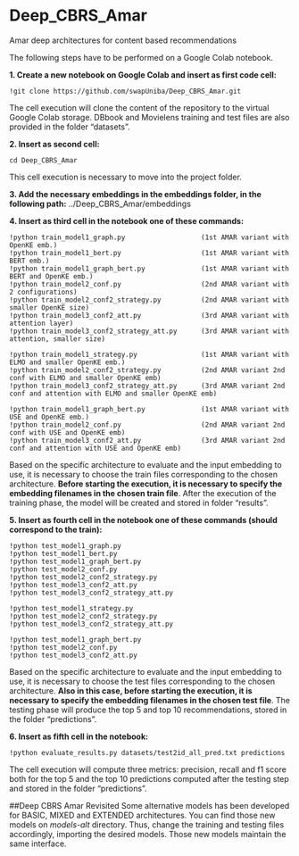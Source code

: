 # Deep_CBRS_Amar
Amar deep architectures for content based recommendations

The following steps have to be performed on a Google Colab notebook.

**1.	Create a new notebook on Google Colab and insert as first code cell:**

    !git clone https://github.com/swapUniba/Deep_CBRS_Amar.git
      
The cell execution will clone the content of the repository to the virtual Google Colab storage. DBbook and Movielens training and test files are also provided in the folder “datasets”.

**2.	Insert as second cell:**

    cd Deep_CBRS_Amar

This cell execution is necessary to move into the project folder.

**3.	Add the necessary embeddings in the embeddings folder, in the following path:** ../Deep_CBRS_Amar/embeddings

**4.	Insert as third cell in the notebook one of these commands:**

    !python train_model1_graph.py                   (1st AMAR variant with OpenKE emb.)
    !python train_model1_bert.py                    (1st AMAR variant with BERT emb.)
    !python train_model1_graph_bert.py              (1st AMAR variant with BERT and OpenKE emb.)
    !python train_model2_conf.py                    (2nd AMAR variant with 2 configurations)
    !python train_model2_conf2_strategy.py          (2nd AMAR variant with smaller OpenKE size)
    !python train_model3_conf2_att.py               (3rd AMAR variant with attention layer)
    !python train_model3_conf2_strategy_att.py      (3rd AMAR variant with attention, smaller size)
      
    !python train_model1_strategy.py                (1st AMAR variant with ELMO and smaller OpenKE emb.)
    !python train_model2_conf2_strategy.py          (2nd AMAR variant 2nd conf with ELMO and smaller OpenKE emb)
    !python train_model3_conf2_strategy_att.py      (3rd AMAR variant 2nd conf and attention with ELMO and smaller OpenKE emb)
      
    !python train_model1_graph_bert.py              (1st AMAR variant with USE and OpenKE emb.)
    !python train_model2_conf.py                    (2nd AMAR variant 2nd conf with USE and OpenKE emb)
    !python train_model3_conf2_att.py               (3rd AMAR variant 2nd conf and attention with USE and OpenKE emb)
      
Based on the specific architecture to evaluate and the input embedding to use, it is necessary to choose the train files corresponding to the chosen architecture. **Before starting the execution, it is necessary to specify the embedding filenames in the chosen train file**. After the execution of the training phase, the model will be created and stored in folder “results”.

**5.	Insert as fourth cell in the notebook one of these commands (should correspond to the train):**

    !python test_model1_graph.py
    !python test_model1_bert.py
    !python test_model1_graph_bert.py
    !python test_model2_conf.py
    !python test_model2_conf2_strategy.py
    !python test_model3_conf2_att.py
    !python test_model3_conf2_strategy_att.py
      
    !python test_model1_strategy.py
    !python test_model2_conf2_strategy.py
    !python test_model3_conf2_strategy_att.py
      
    !python test_model1_graph_bert.py
    !python test_model2_conf.py
    !python test_model3_conf2_att.py
      
Based on the specific architecture to evaluate and the input embedding to use, it is necessary to choose the test files corresponding to the chosen architecture. **Also in this case, before starting the execution, it is necessary to specify the embedding filenames in the chosen test file**. The testing phase will produce the top 5 and top 10 recommendations, stored in the folder “predictions”.

**6.	Insert as fifth cell in the notebook:**

    !python evaluate_results.py datasets/test2id_all_pred.txt predictions

The cell execution will compute three metrics: precision, recall and f1 score both for the top 5 and the top 10 predictions computed after the testing step and stored in the folder “predictions”. 

##Deep CBRS Amar Revisited
Some alternative models has been developed for BASIC, MIXED and EXTENDED architectures. You can find those new models on _models-alt_ directory. Thus, change the training and testing files accordingly, importing the desired models. Those new models maintain the same interface. 
